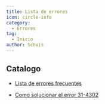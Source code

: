 ```yaml
---
title: Lista de errores
icon: circle-info
category:
  - Errores
tag:
  - Inicio
author: Schvis
---
```


## Catalogo

- [Lista de errores frecuentes](faq-error.md)
  
- [Como solucionar el error 31-4302](31-4302.md)